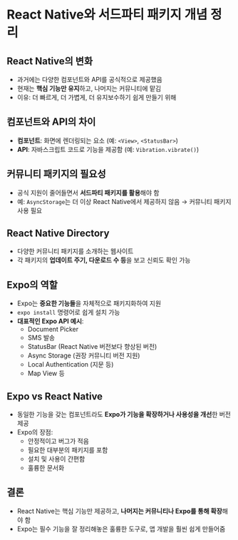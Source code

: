 # React Native와 서드파티 패키지 개념 정리

## React Native의 변화
- 과거에는 다양한 컴포넌트와 API를 공식적으로 제공했음
- 현재는 **핵심 기능만 유지**하고, 나머지는 커뮤니티에 맡김
- 이유: 더 빠르게, 더 가볍게, 더 유지보수하기 쉽게 만들기 위해

## 컴포넌트와 API의 차이
- **컴포넌트**: 화면에 렌더링되는 요소 (예: `<View>`, `<StatusBar>`)
- **API**: 자바스크립트 코드로 기능을 제공함 (예: `Vibration.vibrate()`)

## 커뮤니티 패키지의 필요성
- 공식 지원이 줄어들면서 **서드파티 패키지를 활용**해야 함
- 예: `AsyncStorage`는 더 이상 React Native에서 제공하지 않음 → 커뮤니티 패키지 사용 필요

## React Native Directory
- 다양한 커뮤니티 패키지를 소개하는 웹사이트
- 각 패키지의 **업데이트 주기, 다운로드 수 등**을 보고 신뢰도 확인 가능

## Expo의 역할
- Expo는 **중요한 기능들**을 자체적으로 패키지화하여 지원
- `expo install` 명령어로 쉽게 설치 가능
- **대표적인 Expo API 예시**:
  - Document Picker
  - SMS 발송
  - StatusBar (React Native 버전보다 향상된 버전)
  - Async Storage (권장 커뮤니티 버전 지원)
  - Local Authentication (지문 등)
  - Map View 등

## Expo vs React Native
- 동일한 기능을 갖는 컴포넌트라도 **Expo가 기능을 확장하거나 사용성을 개선**한 버전 제공
- Expo의 장점:
  - 안정적이고 버그가 적음
  - 필요한 대부분의 패키지를 포함
  - 설치 및 사용이 간편함
  - 훌륭한 문서화

## 결론
- React Native는 핵심 기능만 제공하고, **나머지는 커뮤니티나 Expo를 통해 확장**해야 함
- Expo는 필수 기능을 잘 정리해놓은 훌륭한 도구로, 앱 개발을 훨씬 쉽게 만들어줌
